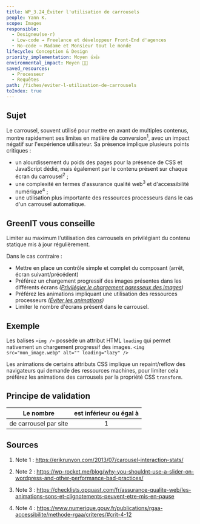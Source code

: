 ```yaml
---
title: WP_3.24_Éviter l'utilisation de carrousels
people: Yann K.
scope: Images
responsible:
  - Designeu(se·r)
  - Low-code → Freelance et développeur Front-End d'agences
  - No-code → Madame et Monsieur tout le monde
lifecycle: Conception & Design
priority_implementation: Moyen 👍👍
environmental_impact: Moyen 🌱🌱
saved_resources:
  - Processeur
  - Requêtes
path: /fiches/eviter-l-utilisation-de-carrousels
toIndex: true
---
```


## Sujet

Le carrousel, souvent utilisé pour mettre en avant de multiples contenus, montre rapidement ses limites en matière de conversion<sup>1</sup>, avec un impact négatif sur l'expérience utilisateur. Sa présence implique plusieurs points critiques :

- un alourdissement du poids des pages pour la présence de CSS et JavaScript dédié, mais également par le contenu présent sur chaque écran du carrousel<sup>2</sup> ;
- une complexité en termes d'assurance qualité web<sup>3</sup> et d'accessibilité numérique<sup>4</sup> ;
- une utilisation plus importante des ressources processeurs dans le cas d'un carrousel automatique.

## GreenIT vous conseille

Limiter au maximum l'utilisation des carrousels en privilégiant du contenu statique mis à jour régulièrement.

Dans le cas contraire :

- Mettre en place un contrôle simple et complet du composant (arrêt, écran suivant/précédent)
- Préférez un chargement progressif des images présentes dans les différents écrans _([Privilégier le chargement paresseux des images](/fiches/26-privilegier-le-chargement-paresseux-des-images-lazy-loading))_
- Préférez les animations impliquant une utilisation des ressources processeurs _([Éviter les animations](/fiches/29-eviter-les-animations))_
- Limiter le nombre d'écrans présent dans le carrousel.

## Exemple

Les balises `<img />` possède un attribut HTML `loading` qui permet nativement un chargement progressif des images.
`<img src="mon_image.webp" alt="" loading="lazy" />`

Les animations de certains attributs CSS implique un repaint/reflow des navigateurs qui demande des ressources machines, pour limiter cela préférez les animations des carrousels par la propriété CSS `transform`.

## Principe de validation

| Le nombre             | est inférieur ou égal à |
| --------------------- | :---------------------: |
| de carrousel par site |            1            |

## Sources

1. Note 1 : <https://erikrunyon.com/2013/07/carousel-interaction-stats/>

2. Note 2 : <https://wp-rocket.me/blog/why-you-shouldnt-use-a-slider-on-wordpress-and-other-performance-bad-practices/>

3. Note 3 : <https://checklists.opquast.com/fr/assurance-qualite-web/les-animations-sons-et-clignotements-peuvent-etre-mis-en-pause>

4. Note 4 : <https://www.numerique.gouv.fr/publications/rgaa-accessibilite/methode-rgaa/criteres/#crit-4-12>
